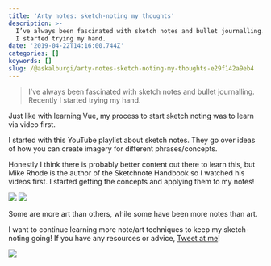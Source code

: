 ```yaml
---
title: 'Arty notes: sketch-noting my thoughts'
description: >-
  I’ve always been fascinated with sketch notes and bullet journalling. Recently
  I started trying my hand.
date: '2019-04-22T14:16:00.744Z'
categories: []
keywords: []
slug: /@askalburgi/arty-notes-sketch-noting-my-thoughts-e29f142a9eb4
---
```


> I’ve always been fascinated with sketch notes and bullet journalling. Recently I started trying my hand.

Just like with learning Vue, my process to start sketch noting was to learn via video first.

I started with this YouTube playlist about sketch notes. They go over ideas of how you can create imagery for different phrases/concepts.

Honestly I think there is probably better content out there to learn this, but Mike Rhode is the author of the Sketchnote Handbook so I watched his videos first. I started getting the concepts and applying them to my notes!

![](https://cdn-images-1.medium.com/max/800/0*5eiLBfngln98WE4C)
![](https://cdn-images-1.medium.com/max/800/0*P45jNEcpZ88jT_6D)

Some are more art than others, while some have been more notes than art.

I want to continue learning more note/art techniques to keep my sketch-noting going! If you have any resources or advice, [Tweet at me](http://twitter.com/askalburgi)!

![](https://cdn-images-1.medium.com/max/800/1*k3x4eNfGaG54H9skwyKeSA.png)